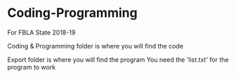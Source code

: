 # Coding-Programming
For FBLA State 2018-19

Coding & Programming folder is where you will find the code

Export folder is where you will find the program
You need the 'list.txt' for the program to work

